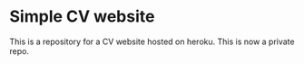# Simple CV website
This is a repository for a CV website hosted on heroku.
This is now a private repo.